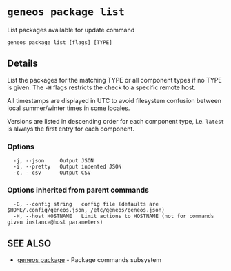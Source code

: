 # `geneos package list`

List packages available for update command

```text
geneos package list [flags] [TYPE]
```

## Details

List the packages for the matching TYPE or all component types if no
TYPE is given. The `-H` flags restricts the check to a specific
remote host.

All timestamps are displayed in UTC to avoid filesystem confusion
between local summer/winter times in some locales.

Versions are listed in descending order for each component type, i.e.
`latest` is always the first entry for each component.

### Options

```text
  -j, --json     Output JSON
  -i, --pretty   Output indented JSON
  -c, --csv      Output CSV
```

### Options inherited from parent commands

```text
  -G, --config string   config file (defaults are $HOME/.config/geneos.json, /etc/geneos/geneos.json)
  -H, --host HOSTNAME   Limit actions to HOSTNAME (not for commands given instance@host parameters)
```

## SEE ALSO

* [geneos package](geneos_package.md)	 - Package commands subsystem
